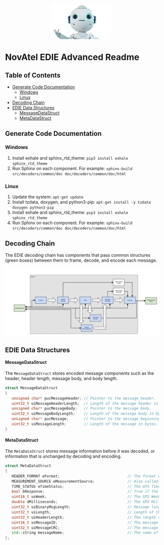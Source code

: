 <div align="center">
    <img alt="edie_logo" src=./resources/novatel-edie-logo-body.png width="40%">
</div>

# NovAtel EDIE Advanced Readme

## Table of Contents

- [Generate Code Documentation](#generate-code-documentation)
  - [Windows](#windows)
  - [Linux](#linux)
- [Decoding Chain](#decoding-chain)
- [EDIE Data Structures](#edie-data-structures)
  - [MessageDataStruct](#messagedatastruct)
  - [MetaDataStruct](#metadatastruct)

## Generate Code Documentation

### Windows

1. Install exhale and sphinx_rtd_theme: `pip3 install exhale sphinx_rtd_theme`
2. Run Sphinx on each component. For example: `sphinx-build src/decoders/common/doc doc/decoders/common/doc/html`

### Linux

1. Update the system: `apt-get update`
2. Install tzdata, doxygen, and python3-pip: `apt-get install -y tzdata doxygen python3-pip`
3. Install exhale and sphinx_rtd_theme: `pip3 install exhale sphinx_rtd_theme`
4. Run Sphinx on each component. For example: `sphinx-build src/decoders/common/doc doc/decoders/common/doc/html`

## Decoding Chain

The EDIE decoding chain has components that pass common structures (green boxes) between them to frame, decode, and encode each message.

<div align="center">
    <img alt="edie_logo" src=./resources/novatel-edie-decode-chain.png>
</div>

## EDIE Data Structures

#### MessageDataStruct

The `MessageDataStruct` stores encoded message components such as the header, header length, message body, and body length.

```cpp
struct MessageDataStruct
{
   unsigned char* pucMessageHeader; // Pointer to the message header.
   uint32_t uiMessageHeaderLength;  // Length of the message header in bytes.
   unsigned char* pucMessageBody;   // Pointer to the message body.
   uint32_t uiMessageBodyLength;    // Length of the message body in bytes.
   unsigned char* pucMessage;       // Pointer to the message beginning.
   uint32_t uiMessageLength;        // Length of the message in bytes.
}
```

#### MetaDataStruct

The `MetaDataStruct` stores message information before it was decoded, or information that is unchanged by decoding and encoding.

```cpp
struct MetaDataStruct
{
   HEADER_FORMAT eFormat;                               // The format of the message when it was framed.
   MEASUREMENT_SOURCE eMeasurementSource;               // Also called the sibling ID.
   TIME_STATUS eTimeStatus;                             // The GPS Time Status of the message.
   bool bResponse;                                      // True if the message is a response to a command.
   uint16_t usWeek;                                     // The GPS Week number.
   double dMilliseconds;                                // The GPS Milliseconds.
   uint32_t uiBinaryMsgLength;                          // Message length according to the binary header. This field is only used if eFormat is HEADER_FORMAT::BINARY.
   uint32_t uiLength;                                   // Length of the entire message, including the header and CRC.
   uint32_t uiHeaderLength;                             // The length of the message header.
   uint16_t usMessageID;                                // The message ID.
   uint32_t uiMessageCRC;                               // The message definition CRC.
   std::string messageName;                             // The name of the message
};
```

